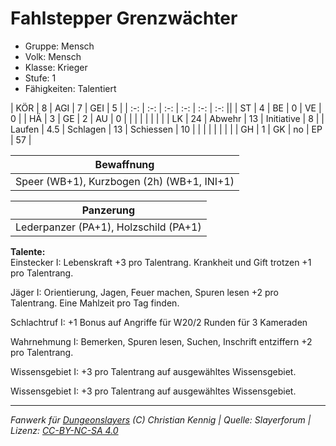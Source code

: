 # Fahlstepper Grenzwächter  
- Gruppe: Mensch  
- Volk: Mensch  
- Klasse: Krieger  
- Stufe: 1  
- Fähigkeiten: Talentiert  


| KÖR    | 8   | AGI      | 7  | GEI        | 5  |
| :-: | :-: | :-: | :-: | :-: | :-: ||
| ST     | 4   | BE       | 0  | VE         | 0  |
| HÄ     | 3   | GE       | 2  | AU         | 0  |
|        |     |          |    |            |    |
| LK     | 24  | Abwehr   | 13 | Initiative | 8  |
| Laufen | 4.5 | Schlagen | 13 | Schiessen  | 10 |
|        |     |          |    |            |    |
| GH     | 1   | GK       | no | EP         | 57 |


| Bewaffnung |
| --- |
| Speer (WB+1), Kurzbogen (2h) (WB+1, INI+1) |


| Panzerung |
| --- |
| Lederpanzer (PA+1), Holzschild (PA+1) |


**Talente:**  
Einstecker I: Lebenskraft +3 pro Talentrang. Krankheit und Gift trotzen +1 pro Talentrang.

Jäger I: Orientierung, Jagen, Feuer machen, Spuren lesen +2 pro Talentrang. Eine Mahlzeit pro Tag finden.

Schlachtruf I: +1 Bonus auf Angriffe für W20/2 Runden für 3 Kameraden

Wahrnehmung I: Bemerken, Spuren lesen, Suchen, Inschrift entziffern +2 pro Talentrang.

Wissensgebiet I: +3 pro Talentrang auf ausgewähltes Wissensgebiet.

Wissensgebiet I: +3 pro Talentrang auf ausgewähltes Wissensgebiet.





___
*Fanwerk für [Dungeonslayers](https://www.dungeonslayers.net/) (C) Christian Kennig | Quelle: Slayerforum | Lizenz: [CC-BY-NC-SA 4.0](https://creativecommons.org/licenses/by-nc-sa/4.0/deed.de)*
